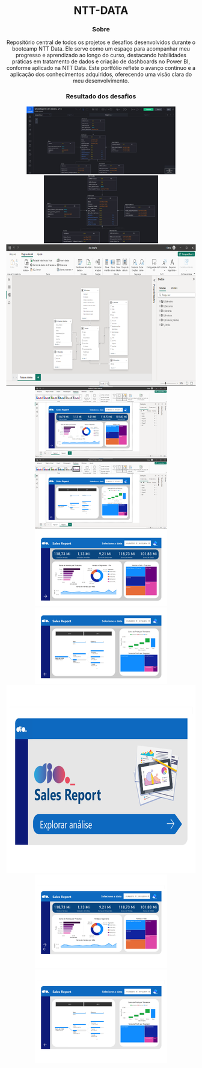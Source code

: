 <div align="center">
 
# NTT-DATA
### Sobre

Repositório central de todos os projetos e desafios desenvolvidos durante o bootcamp NTT Data. Ele serve como um espaço para acompanhar meu progresso e aprendizado ao longo do curso, destacando habilidades práticas em tratamento de dados e criação de dashboards no Power BI, conforme aplicado na NTT Data. Este portfólio reflete o avanço contínuo e a aplicação dos conhecimentos adquiridos, oferecendo uma visão clara do meu desenvolvimento.

### Resultado dos desafios
<div>
<img src="Model-Star-Schema/img1.jpeg" type="image/jpeg" alt="Print_Screen" height=180>
<img src="Model-Star-Schema/img2.jpeg" type="image/jpeg" alt="Print_Screen Zoom" height=180>

<img src="Data_Modeling_with_DAX/img.png" type="image/jpeg" alt="Print_Screen Zoom" height=375>

<img src="Managerial-Dashboard-Design-Enhancement/print-pag1.png" type="image/png" alt="Print_Screen_pag1" height=187>
<img src="Managerial-Dashboard-Design-Enhancement/print-pag2.png" type="image/png" alt="Print_Screen_pag2" height=187>
<img src="Managerial-Dashboard-Design-Enhancement/pag1.jpg" type="image/jpg" alt="pag1" height=203>
<img src="Managerial-Dashboard-Design-Enhancement/pag2.jpg" type="image/jpg" alt="pag2" height=203>

<img src="Sales-Profit-Analytics-Report/page1.jpg" type="image/jpeg" alt="Homepage" height=500>
<img src="Sales-Profit-Analytics-Report/page2.jpg" type="image/jpeg" alt="Page 2" height=249>
<img src="Sales-Profit-Analytics-Report/page3.jpg" type="image/jpeg" alt="Page 3" height=249>
</div>
</div>

